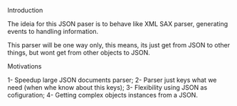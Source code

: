 
Introduction

   The ideia for this JSON paser is to behave like XML SAX parser, generating events to handling information.

   This parser will be one way only, this means, its just get from JSON to other things, but wont get from other objects to JSON.

Motivations

   1- Speedup large JSON documents parser;
   2- Parser just keys what we need (when whe know about this keys);
   3- Flexibility using JSON as cofiguration;
   4- Getting complex objects instances from a JSON.